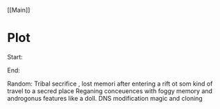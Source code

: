 [[Main]]
# Plot
  Start:
  
  End:
  

Random:
Tribal secrifice , lost memori after entering a rift ot som kind of travel to a secred place
Reganing conceuences with foggy memory and androgonus features like a doll.
DNS modification magic and cloning 

	
	
	
